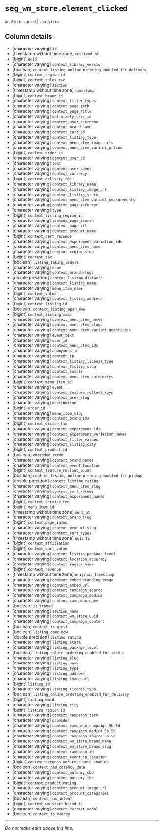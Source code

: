 # `seg_wm_store.element_clicked`
`analytics_prod` | `analytics`

## Column details
* [character varying] `id`
* [timestamp without time zone] `received_at`
* [bigint]    `uuid`
* [character varying] `context_library_version`
* [boolean]   `context_listing_online_ordering_enabled_for_delivery`
* [bigint]    `context_region_id`
* [bigint]    `context_sales_tax`
* [character varying] `section`
* [timestamp without time zone] `timestamp`
* [bigint]    `context_brand_id`
* [character varying] `context_filter_types`
* [character varying] `context_page_path`
* [character varying] `context_page_title`
* [character varying] `optimizely_user_id`
* [character varying] `context_user_username`
* [character varying] `context_brand_name`
* [character varying] `context_cart_id`
* [character varying] `context_listing_type`
* [character varying] `context_menu_item_image_urls`
* [character varying] `context_menu_item_variant_prices`
* [bigint]    `context_order_id`
* [character varying] `context_user_id`
* [character varying] `text`
* [character varying] `context_user_agent`
* [character varying] `context_currency`
* [bigint]    `context_delivery_fee`
* [character varying] `context_library_name`
* [character varying] `context_listing_image_url`
* [character varying] `context_listing_state`
* [character varying] `context_menu_item_variant_measurements`
* [character varying] `context_page_referrer`
* [character varying] `type`
* [bigint]    `context_listing_region_id`
* [character varying] `context_page_search`
* [character varying] `context_page_url`
* [character varying] `context_product_name`
* [bigint]    `context_cart_revenue`
* [character varying] `context_experiment_variation_ids`
* [character varying] `context_menu_item_name`
* [character varying] `context_region_slug`
* [bigint]    `context_tax`
* [boolean]   `listing_taking_orders`
* [character varying] `name`
* [character varying] `context_brand_slugs`
* [double precision] `context_listing_distance`
* [character varying] `context_listing_name`
* [character varying] `menu_item_name`
* [bigint]    `context_value`
* [character varying] `context_listing_address`
* [bigint]    `context_listing_id`
* [boolean]   `context_listing_open_now`
* [bigint]    `context_listing_wmid`
* [character varying] `context_menu_item_names`
* [character varying] `context_menu_item_slugs`
* [character varying] `context_menu_item_variant_quantities`
* [character varying] `event_text`
* [character varying] `user_id`
* [character varying] `context_menu_item_ids`
* [character varying] `anonymous_id`
* [character varying] `context_ip`
* [character varying] `context_listing_license_type`
* [character varying] `context_listing_slug`
* [character varying] `context_locale`
* [character varying] `context_menu_item_categories`
* [bigint]    `context_menu_item_id`
* [character varying] `event`
* [character varying] `context_feature_rollout_keys`
* [character varying] `context_user_slug`
* [character varying] `destination`
* [bigint]    `order_id`
* [character varying] `menu_item_slug`
* [character varying] `context_brand_ids`
* [bigint]    `context_excise_tax`
* [character varying] `context_experiment_ids`
* [character varying] `context_experiment_variation_names`
* [character varying] `context_filter_values`
* [character varying] `context_listing_city`
* [bigint]    `context_product_id`
* [boolean]   `embedded_ecomm`
* [character varying] `context_brand_names`
* [character varying] `context_event_location`
* [bigint]    `context_feature_rollout_count`
* [boolean]   `context_listing_online_ordering_enabled_for_pickup`
* [double precision] `context_listing_rating`
* [character varying] `context_menu_item_slug`
* [character varying] `context_sort_values`
* [character varying] `context_experiment_names`
* [bigint]    `context_service_fee`
* [bigint]    `menu_item_id`
* [timestamp without time zone] `sent_at`
* [character varying] `context_brand_slug`
* [bigint]    `context_page_index`
* [character varying] `context_product_slug`
* [character varying] `context_sort_types`
* [timestamp without time zone] `uuid_ts`
* [bigint]    `context_affiliation`
* [bigint]    `context_cart_value`
* [character varying] `context_listing_package_level`
* [character varying] `context_location_accuracy`
* [character varying] `context_region_name`
* [bigint]    `context_revenue`
* [timestamp without time zone] `original_timestamp`
* [character varying] `context_embed_branding_image`
* [character varying] `context_embed_url`
* [character varying] `context_campaign_source`
* [character varying] `context_campaign_medium`
* [character varying] `context_campaign_name`
* [boolean]   `is_framed`
* [character varying] `section_name`
* [character varying] `context_wm_store_uuid`
* [character varying] `context_campaign_content`
* [boolean]   `context_is_guest`
* [boolean]   `listing_open_now`
* [double precision] `listing_rating`
* [character varying] `listing_state`
* [character varying] `listing_package_level`
* [boolean]   `listing_online_ordering_enabled_for_pickup`
* [character varying] `listing_slug`
* [character varying] `listing_name`
* [character varying] `listing_type`
* [character varying] `listing_address`
* [character varying] `listing_image_url`
* [bigint]    `listing_id`
* [character varying] `listing_license_type`
* [boolean]   `listing_online_ordering_enabled_for_delivery`
* [bigint]    `listing_wmid`
* [character varying] `listing_city`
* [bigint]    `listing_region_id`
* [character varying] `context_campaign_term`
* [character varying] `provider`
* [character varying] `context_campaign_campaign_5b_5d`
* [character varying] `context_campaign_medium_5b_5d`
* [character varying] `context_campaign_source_5b_5d`
* [character varying] `context_wm_store_brand_name`
* [character varying] `context_wm_store_brand_slug`
* [character varying] `context_campaign_id`
* [character varying] `context_event_cp_location`
* [bigint]    `context_seconds_before_submit_enabled`
* [boolean]   `context_has_potency_data`
* [character varying] `context_potency_cbd`
* [character varying] `context_potency_thc`
* [bigint]    `context_product_rating`
* [character varying] `context_product_image_url`
* [character varying] `context_product_categories`
* [boolean]   `context_has_intent`
* [bigint]    `context_wm_store_brand_id`
* [character varying] `context_current_modal`
* [boolean]   `context_is_nearby`

-------------------------------------------------------------------------------
*Do not make edits above this line.*

